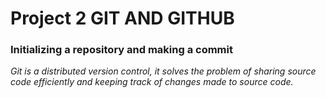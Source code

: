# Project 2 GIT AND GITHUB

### Initializing a repository and making a commit


*Git is a distributed version control, it solves the problem of sharing source code efficiently and keeping track of changes made to source code.*

